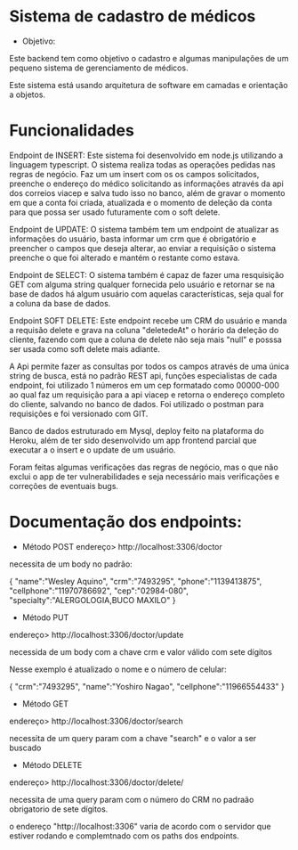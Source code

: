 # Sistema de cadastro de médicos

* Objetivo: 

Este backend tem como objetivo o cadastro e algumas manipulações de um pequeno sistema de gerenciamento de médicos.

Este sistema está usando arquitetura de software em camadas e orientação a objetos.

# Funcionalidades

Endpoint de INSERT: Este sistema foi desenvolvido em node.js utilizando a linguagem typescript. O sistema realiza todas as operações pedidas nas regras de negócio. Faz um um insert com os
os campos solicitados, preenche o endereço do médico solicitando as informações através da api dos correios viacep e salva tudo isso no banco, além de gravar o momento
em que a conta foi criada, atualizada e o momento de deleção da conta para que possa ser usado futuramente com o soft delete.

Endpoint de UPDATE: O sistema também tem um endpoint de atualizar as informações do usuário, basta informar um crm que é obrigatório e preencher o campos que deseja alterar, ao enviar a requisição
o sistema preenche o que foi alterado e mantém o restante como estava.

Endpoint de SELECT: O sistema também é capaz de fazer uma resquisição GET com alguma string qualquer fornecida pelo usuário e retornar se na base de dados há algum usuário
com aquelas características, seja qual for a coluna da base de dados.

Endpoint SOFT DELETE: Este endpoint recebe um CRM do usuário e manda a requisão delete e grava na coluna "deletedeAt" o horário da deleção do cliente, fazendo com que a coluna de delete
não seja mais "null" e posssa ser usada como soft delete mais adiante.

A Api permite fazer as consultas por todos os campos através de uma única string de busca, está no padrão REST api, funções especialistas de cada endpoint, foi utilizado 1 números em um cep formatado como 00000-000 ao qual faz um requisição para a api viacep e retorna o endereço completo do cliente, salvando no banco de dados. Foi utilizado o postman para requisições e foi versionado com GIT.

Banco de dados estruturado em Mysql, deploy feito na plataforma do Heroku, além de ter sido desenvolvido um app frontend parcial que executar a o insert e o update de um usuário.

Foram feitas algumas verificações das regras de negócio, mas o que não exclui o app de ter vulnerabilidades e seja necessário mais verificações e correções de eventuais bugs.

# Documentação dos endpoints:

* Método POST
endereço> http://localhost:3306/doctor

necessita de um body no padrão: 

{
   "name":"Wesley Aquino",
   "crm":"7493295",
   "phone":"1139413875",
   "cellphone":"11970786692",
   "cep":"02984-080",
   "specialty":"ALERGOLOGIA,BUCO MAXILO"
}

* Método PUT

endereço> http://localhost:3306/doctor/update

necessida de um body com a chave crm e valor válido com sete dígitos

Nesse exemplo é atualizado o nome e o número de celular:

{
   "crm":"7493295",
   "name":"Yoshiro Nagao",
   "cellphone":"11966554433"
}

* Método GET

endereço> http://localhost:3306/doctor/search

necessita de um query param com a chave "search" e o valor a ser buscado

* Método DELETE

endereço> http://localhost:3306/doctor/delete/

necessita de uma query param com o número do CRM no padraão obrigatorio de sete dígitos.

o endereço "http://localhost:3306" varia de acordo com o servidor que estiver rodando e complemtnado com os paths dos endpoints.
